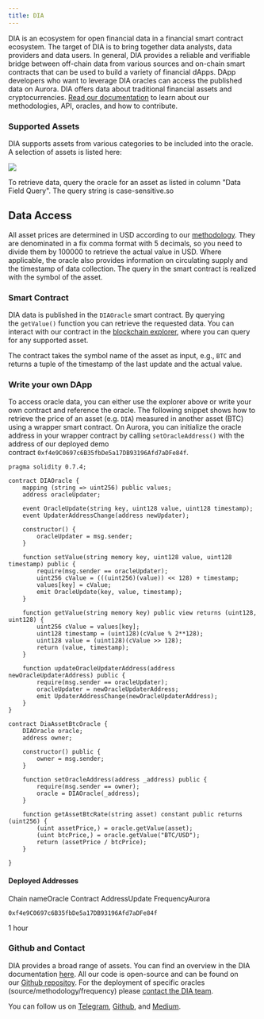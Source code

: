 ```yaml
---
title: DIA
---
```

DIA is an ecosystem for open financial data in a financial smart contract ecosystem. The target of DIA is to bring together data analysts, data providers and data users. In general, DIA provides a reliable and verifiable bridge between off-chain data from various sources and on-chain smart contracts that can be used to build a variety of financial dApps. DApp developers who want to leverage DIA oracles can access the published data on Aurora. DIA offers data about traditional financial assets and cryptocurrencies. [Read our documentation](https://docs.diadata.org/) to learn about our methodologies, API, oracles, and how to contribute.

### Supported Assets

DIA supports assets from various categories to be included into the oracle. A selection of assets is listed here:

![](https://www.datocms-assets.com/95026/1679517220-screenshot-2023-03-22-at-20-33-29.png)

To retrieve data, query the oracle for an asset as listed in column "Data Field Query". The query string is case-sensitive.so

## Data Access

All asset prices are determined in USD according to our [methodology](https://docs.diadata.org/documentation/methodology). They are denominated in a fix comma format with 5 decimals, so you need to divide them by 100000 to retrieve the actual value in USD. Where applicable, the oracle also provides information on circulating supply and the timestamp of data collection. The query in the smart contract is realized with the symbol of the asset.

### Smart Contract

DIA data is published in the `DIAOracle` smart contract. By querying the `getValue()` function you can retrieve the requested data. You can interact with our contract in the [blockchain explorer](https://explorer.mainnet.aurora.dev/address/0xf4e9C0697c6B35fbDe5a17DB93196Afd7aDFe84f/transactions), where you can query for any supported asset.

The contract takes the symbol name of the asset as input, e.g., `BTC` and returns a tuple of the timestamp of the last update and the actual value.

### Write your own DApp

To access oracle data, you can either use the explorer above or write your own contract and reference the oracle. The following snippet shows how to retrieve the price of an asset (e.g. `DIA`) measured in another asset (BTC) using a wrapper smart contract. On Aurora, you can initialize the oracle address in your wrapper contract by calling `setOracleAddress()` with the address of our deployed demo contract `0xf4e9C0697c6B35fbDe5a17DB93196Afd7aDFe84f`.

```solidity
pragma solidity 0.7.4;

contract DIAOracle {
    mapping (string => uint256) public values;
    address oracleUpdater;
    
    event OracleUpdate(string key, uint128 value, uint128 timestamp);
    event UpdaterAddressChange(address newUpdater);
    
    constructor() {
        oracleUpdater = msg.sender;
    }
    
    function setValue(string memory key, uint128 value, uint128 timestamp) public {
        require(msg.sender == oracleUpdater);
        uint256 cValue = (((uint256)(value)) << 128) + timestamp;
        values[key] = cValue;
        emit OracleUpdate(key, value, timestamp);
    }
    
    function getValue(string memory key) public view returns (uint128, uint128) {
        uint256 cValue = values[key];
        uint128 timestamp = (uint128)(cValue % 2**128);
        uint128 value = (uint128)(cValue >> 128);
        return (value, timestamp);
    }
    
    function updateOracleUpdaterAddress(address newOracleUpdaterAddress) public {
        require(msg.sender == oracleUpdater);
        oracleUpdater = newOracleUpdaterAddress;
        emit UpdaterAddressChange(newOracleUpdaterAddress);
    }
}

contract DiaAssetBtcOracle {
	DIAOracle oracle;
	address owner;
    
	constructor() public {
		owner = msg.sender;
	}
    
	function setOracleAddress(address _address) public {
		require(msg.sender == owner);
		oracle = DIAOracle(_address);
	}
    
	function getAssetBtcRate(string asset) constant public returns (uint256) {
		(uint assetPrice,) = oracle.getValue(asset);
		(uint btcPrice,) = oracle.getValue("BTC/USD");
		return (assetPrice / btcPrice);
	}
    
}
```

#### Deployed Addresses

Chain nameOracle Contract AddressUpdate FrequencyAurora

```undefined
0xf4e9C0697c6B35fbDe5a17DB93196Afd7aDFe84f
```

1 hour

### Github and Contact

DIA provides a broad range of assets. You can find an overview in the DIA documentation [here](https://docs.diadata.org/documentation/oracle-documentation). All our code is open-source and can be found on our [Github repositoy](https://github.com/diadata-org/diadata). For the deployment of specific oracles (source/methodology/frequency) please [contact the DIA team](mailto:bd@diadata.org).

You can follow us on [Telegram](https://t.me/DIAdata_org), [Github](https://github.com/diadata-org), and [Medium](https://medium.com/dia-insights).
